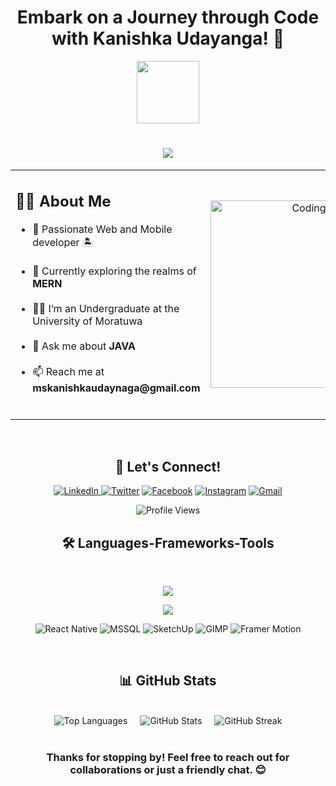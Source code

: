 <h1 align="center">
 Embark on a Journey through Code with Kanishka Udayanga! 🌟
</h1>
<p align="center" ><img  src = "https://github.com/7oSkaaa/7oSkaaa/blob/main/Images/about_me.gif?raw=true" width = 100px></p>
<h1 align="center">
    <img src="https://readme-typing-svg.herokuapp.com/?font=Righteous&size=35&center=true&vCenter=true&width=500&height=70&duration=4000&lines=Hi+There!+👋;+I'm+Kanishka+Udayanga!;" />
</h1>
<table align="center">
  <tr>
    <td width="70%">
      <h2>🧑‍💻 About Me</h2>
      <ul>
        <li>🌟 Passionate Web and Mobile developer 🏝</li><br>
        <li>🌱 Currently exploring the realms of <b>MERN</b></li><br>
        <li>🧑‍🎓 I’m an Undergraduate at the University of Moratuwa</li><br>
        <li>💬 Ask me about <b>JAVA</b></li><br>
        <li>📫 Reach me at <b>mskanishkaudaynaga@gmail.com</b></li><br>
      </ul>
    </td>
     <td width="30%" align="center">
      <img src="https://cdn.dribbble.com/users/2131993/screenshots/4948736/thoughtworks-gif_dribbble.gif" alt="Coding" width="300">
    </td>
  </tr>
</table>
<br>
<h2 align="center">🤝 Let's Connect!</h2>

<p align="center">
  <a href="https://www.linkedin.com/in/dhananjana-hirushan-70992625b/" target="_blank">
    <img src="https://img.shields.io/badge/LinkedIn-0077B5?style=for-the-badge&logo=linkedin&logoColor=white" alt="LinkedIn" />
  </a>
 <a href="https://twitter.com" target="_blank"><img src="https://img.shields.io/badge/Twitter-1DA1F2?style=for-the-badge&logo=twitter&logoColor=white" alt="Twitter" /></a>
  <a href="https://web.facebook.com/kanishka.udayanga.754/" target="_blank"><img src="https://img.shields.io/badge/Facebook-1877F2?style=for-the-badge&logo=facebook&logoColor=white" alt="Facebook" /></a>
  <a href="https://www.instagram.com/kanishka_udayanga__/" target="_blank"><img src="https://img.shields.io/badge/Instagram-E4405F?style=for-the-badge&logo=instagram&logoColor=white" alt="Instagram" /></a>
  <a href="mailto:mskanishkaUdayanga@gmail.com"><img src="https://img.shields.io/badge/Gmail-D14836?style=for-the-badge&logo=gmail&logoColor=white" alt="Gmail" /></a>
</p>

<div align="center">
  <img src="https://komarev.com/ghpvc/?username=hirushan2001&label=Profile%20views&color=0e75b6&style=flat" alt="Profile Views" />
</div>


<h2 align="center">🛠 Languages-Frameworks-Tools</h2>
<br>
<p align="center">
  <img src="https://skillicons.dev/icons?i=react,nodejs,js,html,css,express,java,cpp,c,mysql,mongodb,git" />
</p>
<p align="center">
  <img src="https://skillicons.dev/icons?i=vscode,visualstudio,androidstudio,idea,figma,blender,github,postman,vercel,vite" />
</p>
<p align="center">
  <img src="https://img.shields.io/badge/React_Native-20232A?style=for-the-badge&logo=react&logoColor=61DAFB" alt="React Native"/>
  <img src="https://img.shields.io/badge/MSSQL-CC2927?style=for-the-badge&logo=microsoft%20sql%20server&logoColor=white" alt="MSSQL"/>
  <img src="https://img.shields.io/badge/SketchUp-005F9E?style=for-the-badge&logo=sketchup&logoColor=white" alt="SketchUp"/>
  <img src="https://img.shields.io/badge/GIMP-5C5543?style=for-the-badge&logo=gimp&logoColor=white" alt="GIMP"/>
  <img src="https://img.shields.io/badge/Framer_Motion-0055FF?style=for-the-badge&logo=framer&logoColor=white" alt="Framer Motion"/>
</p>
<br>
<h2 align="center">📊 GitHub Stats</h2>
<br>
<div align="center" style="display: flex; justify-content: center; gap: 20px; flex-wrap: wrap;">
  <img src="https://github-readme-stats.vercel.app/api/top-langs?username=mskanishkaudayanga&show_icons=true&locale=en&layout=compact&theme=radical" alt="Top Languages" />
  <img src="https://github-readme-stats.vercel.app/api?username=mskanishkaudayanga&show_icons=true&locale=en&theme=radical" alt="GitHub Stats" />
  <img src="https://github-readme-streak-stats.herokuapp.com/?user=mskanishkaudayanga&theme=radical" alt="GitHub Streak" />
</div>
<br>
<h3 align="center">Thanks for stopping by! Feel free to reach out for collaborations or just a friendly chat. 😊</h3>
